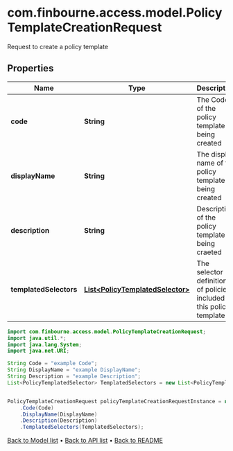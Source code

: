 # com.finbourne.access.model.PolicyTemplateCreationRequest
Request to create a policy template

## Properties

Name | Type | Description | Notes
------------ | ------------- | ------------- | -------------
**code** | **String** | The Code of the policy template being created | [default to String]
**displayName** | **String** | The display name of the policy template being created | [default to String]
**description** | **String** | Description of the policy template being craeted | [default to String]
**templatedSelectors** | [**List&lt;PolicyTemplatedSelector&gt;**](PolicyTemplatedSelector.md) | The selector definitions of policies included in this policy template | [default to List<PolicyTemplatedSelector>]

```java
import com.finbourne.access.model.PolicyTemplateCreationRequest;
import java.util.*;
import java.lang.System;
import java.net.URI;

String Code = "example Code";
String DisplayName = "example DisplayName";
String Description = "example Description";
List<PolicyTemplatedSelector> TemplatedSelectors = new List<PolicyTemplatedSelector>();


PolicyTemplateCreationRequest policyTemplateCreationRequestInstance = new PolicyTemplateCreationRequest()
    .Code(Code)
    .DisplayName(DisplayName)
    .Description(Description)
    .TemplatedSelectors(TemplatedSelectors);
```


[Back to Model list](../README.md#documentation-for-models) &#8226; [Back to API list](../README.md#documentation-for-api-endpoints) &#8226; [Back to README](../README.md)
